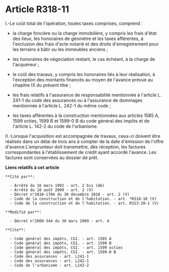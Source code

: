 # Article R318-11

I.-Le coût total de l'opération, toutes taxes comprises, comprend :

- la charge foncière ou la charge immobilière, y compris les frais d'état des lieux, les honoraires de géomètre et les taxes
afférentes, à l'exclusion des frais d'acte notarié et des droits d'enregistrement pour les terrains à bâtir ou les immeubles
anciens ;

- les honoraires de négociation restant, le cas échéant, à la charge de l'acquéreur ;

- le coût des travaux, y compris les honoraires liés à leur réalisation, à l'exception des montants financés au moyen de
l'avance prévue au chapitre IX du présent titre ;

- les frais relatifs à l'assurance de responsabilité mentionnée à l'article L. 241-1 du code des assurances ou à l'assurance
de dommages mentionnée à l'article L. 242-1 du même code ;

- les taxes afférentes à la construction mentionnées aux articles 1585 A, 1599 octies, 1599 B et 1599-0 B du code général des
impôts et de l'article L. 142-2 du code de l'urbanisme.

II.-Lorsque l'acquisition est accompagnée de travaux, ceux-ci doivent être réalisés dans un délai de trois ans à compter de
la date d'émission de l'offre d'avance.L'emprunteur doit transmettre, dès réception, les factures correspondantes à
l'établissement de crédit ayant accordé l'avance. Les factures sont conservées au dossier de prêt.

**Liens relatifs à cet article**

	**Cité par**:

	  - Arrêté du 16 mars 1992 - art. 2 bis (Ab)
	  - Arrêté du 10 août 2009 - art. 2 (V)
	  - Décret n°2010-1704 du 30 décembre 2010 - art. 2 (V)
	  - Code de la construction et de l'habitation. - art. *R318-10 (V)
	  - Code de la construction et de l'habitation. - art. R313-20-1 (V)

	**Modifié par**:

	  - Décret n°2009-344 du 30 mars 2009 - art. 4

	**Cite**:

	  - Code général des impôts, CGI. - art. 1585 A
	  - Code général des impôts, CGI. - art. 1599 B
	  - Code général des impôts, CGI. - art. 1599 octies
	  - Code général des impôts, CGI. - art. 1599-0 B
	  - Code des assurances - art. L241-1
	  - Code des assurances - art. L242-1
	  - Code de l'urbanisme - art. L142-2
